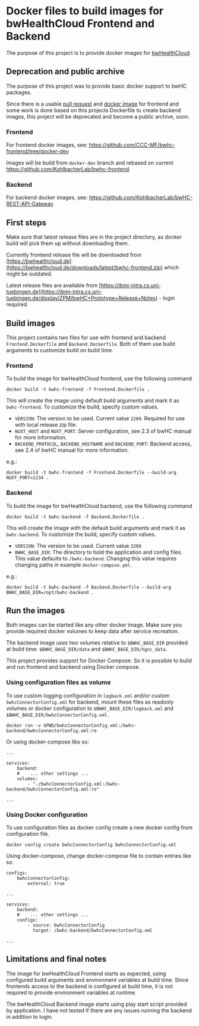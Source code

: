# Docker files to build images for bwHealthCloud Frontend and Backend

The purpose of this project is to provide docker images for [bwHealthCloud](https://www.telemedbw.de/projekte/bwhealthcloud).

## Deprecation and public archive

The purpose of this project was to provide basic docker support to bwHC packages.

Since there is a usable [pull request](https://github.com/KohlbacherLab/bwhc-frontend/pull/1)
and [docker image](https://github.com/CCC-MF/bwhc-frontend/pkgs/container/bwhc-frontend)
for frontend and some work is done based on this projects Dockerfile to create backend images,
this project will be deprecated and become a public archive, soon.

### Frontend
For frontend docker images, see: https://github.com/CCC-MF/bwhc-frontend/tree/docker-dev

Images will be build from `docker-dev` branch and rebased on current https://github.com/KohlbacherLab/bwhc-frontend.

### Backend
For backend docker images, see: https://github.com/KohlbacherLab/bwHC-REST-API-Gateway

## First steps

Make sure that latest release files are in the project directory, as docker build will pick them up without downloading them.

Currently frontend release file will be downloaded from [https://bwhealthcloud.de](https://bwhealthcloud.de/downloads/latest/bwhc-frontend.zip) which might be outdated.

Latest release files are available from [https://ibmi-intra.cs.uni-tuebingen.de](https://ibmi-intra.cs.uni-tuebingen.de/display/ZPM/bwHC+Prototype+Release+Notes) - login required.

## Build images

This project contains two files for use with frontend and backend `Frontend.Dockerfile` and `Backend.Dockerfile`.
Both of them use build arguments to customize build on build time.

### Frontend

To build the image for bwHealthCloud frontend, use the following command

```
docker build -t bwhc-frontend -f Frontend.Dockerfile .
```

This will create the image using default build arguments and mark it as `bwhc-frontend`. To customize the build, specify custom values.

* `VERSION`: The version to be used. Current value `2209`. Required for use with local release zip file.
* `NUXT_HOST` and `NUXT_PORT`: Server configuration, see 2.3 of bwHC manual for more information.
* `BACKEND_PROTOCOL`, `BACKEND_HOSTNAME` and `BACKEND_PORT`: Backend access, see 2.4 of bwHC manual for more information.

e.g.:

```
docker build -t bwhc-frontend -f Frontend.Dockerfile --build-arg NUXT_PORT=1234 .
```

### Backend

To build the image for bwHealthCloud backend, use the following command

```
docker build -t bwhc-backend -f Backend.Dockerfile .
```

This will create the image with the default build arguments and mark it as `bwhc-backend`. To customize the build, specify custom values.

* `VERSION`: The version to be used. Current value `2209`
* `BWHC_BASE_DIR`: The directory to hold the application and config files.
  This value defaults to `/bwhc-backend`. Changing this value requires changing paths in example `docker-compose.yml`.

e.g.:

```
docker build -t bwhc-backend -f Backend.Dockerfile --build-arg BWHC_BASE_DIR=/opt/bwhc-backend .
```

## Run the images

Both images can be started like any other docker image. Make sure you provide required docker volumes to keep data after service recreation.

The backend image uses two volumes relative to `$BWHC_BASE_DIR` provided at build time: `$BWHC_BASE_DIR/data` and `$BWHC_BASE_DIR/hgnc_data`.

This project provides support for Docker Compose. So it is possible to build and run frontend and backend using Docker compose.

### Using configuration files as volume

To use custom logging configuration in `logback.xml` and/or custom `bwhcConnectorConfig.xml` for backend,
mount these files as readonly volumes or docker configuration to `$BWHC_BASE_DIR/logback.xml`
and `$BWHC_BASE_DIR/bwhcConnectorConfig.xml`.

```
docker run -v $PWD/bwhcConnectorConfig.xml:/bwhc-backend/bwhcConnectorConfig.xml:ro
```

Or using docker-compose liko so:

```
...

services:
    backend:
    #    ... other settings ...
    volumes:
        - "./bwhcConnectorConfig.xml:/bwhc-backend/bwhcConnectorConfig.xml:ro"

...
```

### Using Docker configuration

To use configuration files as docker config create a new docker config from configuration file.

```
docker config create bwhcConnectorConfig bwhcConnectorConfig.xml
```

Using docker-compose, change docker-compose file to contain entries like so.

```
configs:
    bwhcConnectorConfig:
        external: true

...

services:
    backend:
    #    ... other settings ...
    configs:
        - source: bwhcConnectorConfig
          target: /bwhc-backend/bwhcConnectorConfig.xml

...
```

## Limitations and final notes

The image for bwHealthCloud Frontend starts as expected, using configured build arguments and environment variables at build time.
Since frontends access to the backend is configured at build time, it is not required to provide environment variables at runtime.

The bwHealthCloud Backend image starts using play start script provided by application.
I have not tested if there are any issues running the backend in addition to login.
